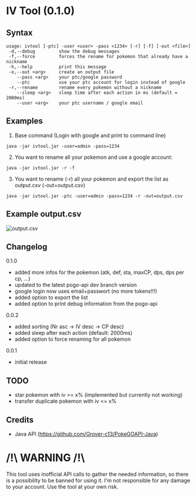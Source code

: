 IV Tool (0.1.0)
===============

Syntax
------

```
usage: ivtool [-ptc] -user <user> -pass <1234> [-r] [-f] [-out <file>]
 -d,--debug			show the debug messages
 -f,--force			forces the rename for pokemon that already have a nickname
 -h,--help			print this message
 -o,--out <arg>		create an output file
	--pass <arg>	your ptc/google password
	--ptc			use your ptc account for login instead of google
 -r,--rename		rename every pokemon without a nickname
	--sleep <arg>	sleep time after each action in ms (default = 2000ms)
	--user <arg>	your ptc username / google email
```

Examples
--------

1) Base command (Login with google and print to command line)
```
java -jar ivtool.jar -user=admin -pass=1234
```
2) You want to rename all your pokemon and use a google account: 
```
java -jar ivtool.jar -r -f
```
3) You want to rename (-r) all your pokemon and export the list as output.csv (-out=output.csv)
```
java -jar ivtool.jar -ptc -user=admin -pass=1234 -r -out=output.csv
```

Example output.csv
--------------

![output.csv](https://raw.githubusercontent.com/Tsunamii/IVTool/master/example_output.jpg)

Changelog
---------

0.1.0

* added more infos for the pokemon (atk, def, sta, maxCP, dps, dps per cp, ...)
* updated to the latest pogo-api dev branch version
* google login now uses email+passwort (no more tokens!!!)
* added option to export the list
* added option to print debug information from the pogo-api

0.0.2

* added sorting (Nr asc -> IV desc -> CP desc)
* added sleep after each action (default: 2000ms)
* added option to force renaming for all pokemon

0.0.1

* initial release

TODO
--------

* star pokemon with iv >= x% (implemented but currently not working)
* transfer duplicate pokemon with iv <= x%

Credits
-------

* Java API (https://github.com/Grover-c13/PokeGOAPI-Java)

/!\ WARNING /!\
===============

This tool uses inofficial API calls to gather the needed information, so there is a possibility to be banned for using it. 
I'm not responsible for any damage to your account. Use the tool at your own risk.
